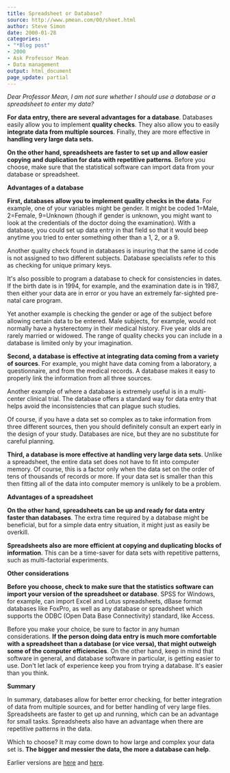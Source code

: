 ```yaml
---
title: Spreadsheet or Database?
source: http://www.pmean.com/00/sheet.html
author: Steve Simon
date: 2000-01-28
categories:
- "*Blog post"
- 2000
- Ask Professor Mean
- Data management
output: html_document
page_update: partial
---
```

*Dear Professor Mean, I am not sure whether I should use a database or a spreadsheet to enter my data?*

**For data entry, there are several advantages for a database**. Databases easily allow you to implement **quality checks**. They also allow you to easily **integrate data from multiple sources**. Finally, they are more effective in **handling very large data sets.**

**On the other hand, spreadsheets are faster to set up and allow easier copying and duplication for data with repetitive patterns**. Before you choose, make sure that the statistical software can import data from your database or spreadsheet.

**Advantages of a database**

**First, databases allow you to implement quality checks in the data**. For example, one of your variables might be gender. It might be coded 1=Male, 2=Female, 9=Unknown (though if gender is unknown, you might want to look at the credentials of the doctor doing the examination). With a database, you could set up data entry in that field so that it would beep anytime you tried to enter something other than a 1, 2, or a 9.

Another quality check found in databases is insuring that the same id code is not assigned to two different subjects. Database specialists refer to this as checking for unique primary keys.

It's also possible to program a database to check for consistencies in dates. If the birth date is in 1994, for example, and the examination date is in 1987, then either your data are in error or you have an extremely far-sighted pre-natal care program.

Yet another example is checking the gender or age of the subject before allowing certain data to be entered. Male subjects, for example, would not normally have a hysterectomy in their medical history. Five year olds are rarely married or widowed. The range of quality checks you can include in a database is limited only by your imagination.

**Second, a database is effective at integrating data coming from a variety of sources**. For example, you might have data coming from a laboratory, a questionnaire, and from the medical records. A database makes it easy to properly link the information from all three sources.

Another example of where a database is extremely useful is in a multi-center clinical trial. The database offers a standard way for data entry that helps avoid the inconsistencies that can plague such studies.

Of course, if you have a data set so complex as to take information from three different sources, then you should definitely consult an expert early in the design of your study. Databases are nice, but they are no substitute for careful planning.

**Third, a database is more effective at handling very large data sets**. Unlike a spreadsheet, the entire data set does not have to fit into computer memory. Of course, this is a factor only when the data set on the order of tens of thousands of records or more. If your data set is smaller than this then fitting all of the data into computer memory is unlikely to be a problem.

**Advantages of a spreadsheet**

**On the other hand, spreadsheets can be up and ready for data entry faster than databases**. The extra time required by a database might be beneficial, but for a simple data entry situation, it might just as easily be overkill.

**Spreadsheets also are more efficient at copying and duplicating blocks of information**. This can be a time-saver for data sets with repetitive patterns, such as multi-factorial experiments.

**Other considerations**

**Before you choose, check to make sure that the statistics software can import your version of the spreadsheet or database**. SPSS for Windows, for example, can import Excel and Lotus spreadsheets, dBase format databases like FoxPro, as well as any database or spreadsheet which supports the ODBC (Open Data Base Connectivity) standard, like Access.

Before you make your choice, be sure to factor in any human considerations. **If the person doing data entry is much more comfortable with a spreadsheet than a database (or vice versa), that might outweigh some of the computer efficiencies**. On the other hand, keep in mind that software in general, and database software in particular, is getting easier to use. Don't let lack of experience keep you from trying a database. It's easier than you think.

**Summary**

In summary, databases allow for better error checking, for better integration of data from multiple sources, and for better handling of very large files. Spreadsheets are faster to get up and running, which can be an advantage for small tasks. Spreadsheets also have an advantage when there are repetitive patterns in the data.

Which to choose? It may come down to how large and complex your data set is. **The bigger and messier the data, the more a database can help**.

Earlier versions are [here][sim1] and [here][sim2].
 
[sim1]: http://www.pmean.com/00/sheet.html
[sim2]: http://new.pmean.com/spreadsheet-or-database/
 
